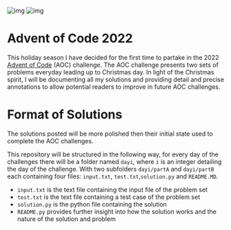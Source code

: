 ![img](https://img.shields.io/badge/Python-FFD43B?style=for-the-badge&logo=python&logoColor=blue) ![img](https://hits.seeyoufarm.com/api/count/incr/badge.svg?url=https%3A%2F%2Fgithub.com%2F{payamyek}1212%2Fhit-counter)

# Advent of Code 2022

This holiday season I have decided for the first time to partake in the 2022 [Advent of Code](https://adventofcode.com/) (AOC) challenge. The AOC challenge presents two sets of problems everyday leading up to Christmas day. In light of the Christmas spirit, I will be documenting all my solutions and providing detail and precise annotations to allow potential readers to improve in future AOC challenges.

# Format of Solutions

The solutions posted will be more polished then their initial state used to complete the AOC challenges. 

This repository will be structured in the following way, for every day of the challenges there will be a folder named `dayi`, where `i` is an integer detailing the day of the challenge. With two subfolders `dayi/partA` and `dayi/partB` each containing four files: `input.txt`, `test.txt`,`solution.py` and `README.MD`.

- `input.txt` is the text file containing the input file of the problem set
- `test.txt` is the text file containing a test case of the problem set
- `solution.py` is the python file containing the solution
- `README.py` provides further insight into how the solution works and the nature of the solution and problem
